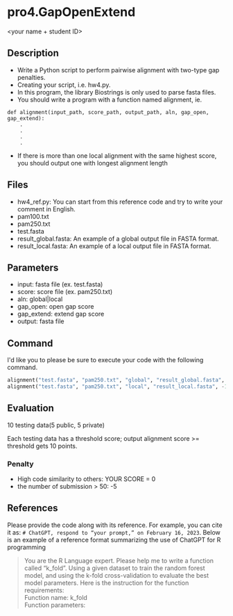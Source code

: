 # pro4.GapOpenExtend
<your name + student ID>
## Description

* Write a Python script to perform pairwise alignment with two-type gap penalties.
* Creating your script, i.e. hw4.py.
* In this program, the library Biostrings is only used to parse fasta files.
* You should write a program with a function named alignment, ie.
```
def alignment(input_path, score_path, output_path, aln, gap_open, gap_extend):
    .
    .
    .
    .
```
* If there is more than one local alignment with the same highest score, you should output one with longest alignment length

## Files

* hw4_ref.py: You can start from this reference code and try to write your comment in English.
* pam100.txt
* pam250.txt
* test.fasta
* result_global.fasta: An example of a global output file in FASTA format.
* result_local.fasta: An example of  a local output file in FASTA format.

## Parameters

* input: fasta file (ex. test.fasta)
* score: score file (ex. pam250.txt)
* aln: global|local
* gap_open: open gap score
* gap_extend: extend gap score
* output: fasta file

## Command

I'd like you to please be sure to execute your code with the following command.

```Python
alignment("test.fasta", "pam250.txt", "global", "result_global.fasta", -10, -2), threshold = 45
alignment("test.fasta", "pam250.txt", "local", "result_local.fasta", -10, -2), threshold = 59
```

## Evaluation

10 testing data(5 public, 5 private)

Each testing data has a threshold score; output alignment score >= threshold gets 10 points.

### Penalty

* High code similarity to others: YOUR SCORE = 0
* the number of submission > 50: -5


## References
Please provide the code along with its reference. For example, you can cite it as: ```# ChatGPT, respond to “your prompt,” on February 16, 2023```. Below is an example of a reference format summarizing the use of ChatGPT for R programming

>You are the R Language expert.
>Please help me to write a function called “k_fold”.
>Using a given dataset to train the random forest model, and using the k-fold cross-validation to evaluate the best model parameters. Here is the instruction for the function requirements:\
>Function name: k_fold\
>Function parameters:
